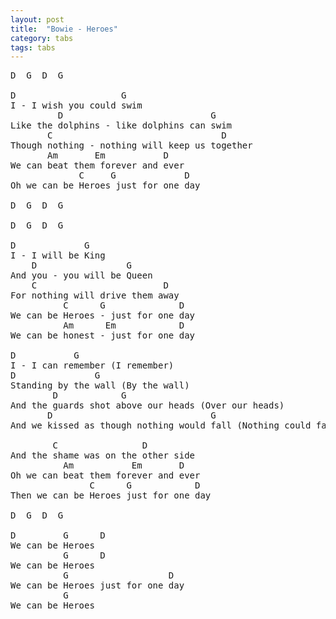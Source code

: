 ```yaml
---
layout: post
title:  "Bowie - Heroes"
category: tabs
tags: tabs
---
```

<pre>
D  G  D  G

D                    G
I - I wish you could swim
         D                            G
Like the dolphins - like dolphins can swim
       C                                D
Though nothing - nothing will keep us together
       Am       Em           D
We can beat them forever and ever
             C     G             D
Oh we can be Heroes just for one day

D  G  D  G 

D  G  D  G

D             G 
I - I will be King
    D                 G
And you - you will be Queen
    C                        D
For nothing will drive them away
          C      G              D
We can be Heroes - just for one day
          Am      Em            D
We can be honest - just for one day

D           G
I - I can remember (I remember)
D               G
Standing by the wall (By the wall)
        D            G
And the guards shot above our heads (Over our heads)
       D                              G
And we kissed as though nothing would fall (Nothing could fall)

        C                D
And the shame was on the other side
          Am           Em       D
Oh we can beat them forever and ever
               C      G            D
Then we can be Heroes just for one day

D  G  D  G 

D         G      D
We can be Heroes
          G      D
We can be Heroes
          G                   D
We can be Heroes just for one day
          G
We can be Heroes


</pre>
